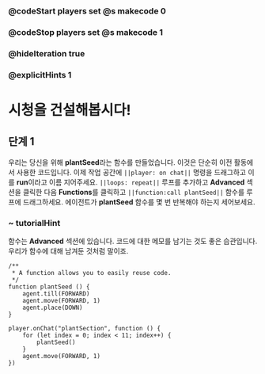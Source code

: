 ### @codeStart players set @s makecode 0
### @codeStop players set @s makecode 1

### @hideIteration true 
### @explicitHints 1

# 시청을 건설해봅시다!

## 단계 1
우리는 당신을 위해 **plantSeed**라는 함수를 만들었습니다. 이것은 단순히 이전 활동에서 사용한 코드입니다. 이제 작업 공간에 ``||player: on chat||`` 명령을 드래그하고 이를 **run**이라고 이름 지어주세요. ``||loops: repeat||`` 루프를 추가하고 **Advanced** 섹션을 클릭한 다음 **Functions**를 클릭하고 ``||function:call plantSeed||`` 함수를 루프에 드래그하세요. 에이전트가 **plantSeed** 함수를 몇 번 반복해야 하는지 세어보세요.

### ~ tutorialHint
함수는 **Advanced** 섹션에 있습니다. 코드에 대한 메모를 남기는 것도 좋은 습관입니다. 우리가 함수에 대해 남겨둔 것처럼 말이죠.

```template
/**
 * A function allows you to easily reuse code.
 */
function plantSeed () {
    agent.till(FORWARD)
    agent.move(FORWARD, 1)
    agent.place(DOWN)
}
```

```ghost
player.onChat("plantSection", function () {
    for (let index = 0; index < 11; index++) {
        plantSeed()
    }
    agent.move(FORWARD, 1)
})
```
